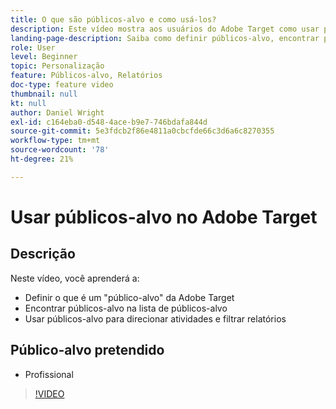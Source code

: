 ```yaml
---
title: O que são públicos-alvo e como usá-los?
description: Este vídeo mostra aos usuários do Adobe Target como usar públicos para direcionar atividades e filtrar relatórios.
landing-page-description: Saiba como definir públicos-alvo, encontrar públicos-alvo e atividades de direcionamento e filtrar relatórios.
role: User
level: Beginner
topic: Personalização
feature: Públicos-alvo, Relatórios
doc-type: feature video
thumbnail: null
kt: null
author: Daniel Wright
exl-id: c164eba0-d548-4ace-b9e7-746bdafa844d
source-git-commit: 5e3fdcb2f86e4811a0cbcfde66c3d6a6c8270355
workflow-type: tm+mt
source-wordcount: '78'
ht-degree: 21%

---
```


# Usar públicos-alvo no Adobe Target

## Descrição

Neste vídeo, você aprenderá a:

* Definir o que é um &quot;público-alvo&quot; da Adobe Target
* Encontrar públicos-alvo na lista de públicos-alvo
* Usar públicos-alvo para direcionar atividades e filtrar relatórios

## Público-alvo pretendido

* Profissional

>[!VIDEO](https://video.tv.adobe.com/v/17398/?quality=12)
